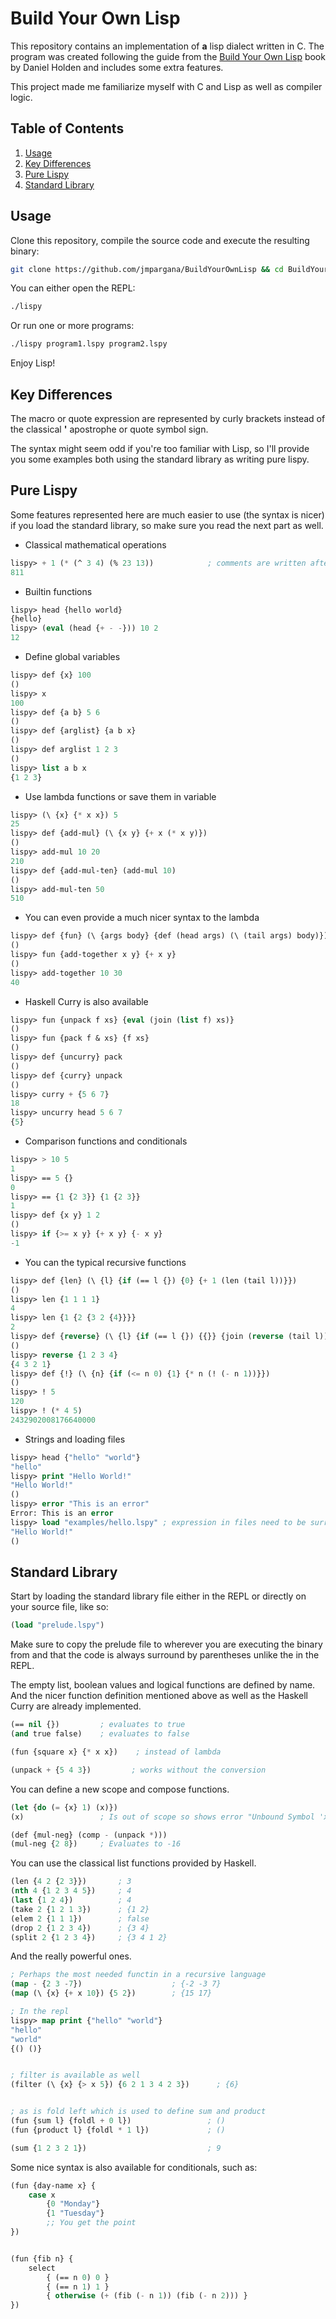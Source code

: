 # Build Your Own Lisp


This repository contains an implementation of **a** lisp dialect written in C.
The program was created following the guide from the [Build Your Own Lisp](http://www.buildyourownlisp.com/)
book by Daniel Holden and includes some extra features.

This project made me familiarize myself with C and Lisp as well as compiler 
logic.

## Table of Contents
1. [Usage](#usage)
2. [Key Differences](#keydifferences)
3. [Pure Lispy](#purelispy)
4. [Standard Library](#standardlibrary)

## Usage <a name="usage"></a>


Clone this repository, compile the source code and execute the resulting binary:

```bash
git clone https://github.com/jmpargana/BuildYourOwnLisp && cd BuildYourOwnLisp && make
```

You can either open the REPL:

```bash
./lispy
```

Or run one or more programs:

```bash
./lispy program1.lspy program2.lspy
```

Enjoy Lisp!



## Key Differences <a name="keydifferences"></a>


The macro or quote expression are represented by curly brackets
instead of the classical **'** apostrophe or quote symbol sign.

The syntax might seem odd if you're too familiar with Lisp, so I'll
provide you some examples both using the standard library as writing pure lispy.


## Pure Lispy <a name="purelispy"></a>


Some features represented here are much easier to use (the syntax is nicer) 
if you load the standard library, so make sure you read the next part as well.


- Classical mathematical operations
```lisp
lispy> + 1 (* (^ 3 4) (% 23 13))            ; comments are written after a semicolon
811
```

- Builtin functions
```lisp
lispy> head {hello world}
{hello}
lispy> (eval (head {+ - -})) 10 2
12
```


- Define global variables
```lisp
lispy> def {x} 100
()
lispy> x
100
lispy> def {a b} 5 6
()
lispy> def {arglist} {a b x}
()
lispy> def arglist 1 2 3
()
lispy> list a b x
{1 2 3}
```

- Use lambda functions or save them in variable
```lisp
lispy> (\ {x} {* x x}) 5
25
lispy> def {add-mul} (\ {x y} {+ x (* x y)})
()
lispy> add-mul 10 20
210
lispy> def {add-mul-ten} (add-mul 10)
()
lispy> add-mul-ten 50
510
```

- You can even provide a much nicer syntax to the lambda
```lisp
lispy> def {fun} (\ {args body} {def (head args) (\ (tail args) body)})
()
lispy> fun {add-together x y} {+ x y}
()
lispy> add-together 10 30
40
```

- Haskell Curry is also available 
```lisp
lispy> fun {unpack f xs} {eval (join (list f) xs)}
()
lispy> fun {pack f & xs} {f xs}
()
lispy> def {uncurry} pack
()
lispy> def {curry} unpack
()
lispy> curry + {5 6 7}
18
lispy> uncurry head 5 6 7
{5}
```

- Comparison functions and conditionals
```lisp
lispy> > 10 5
1
lispy> == 5 {}
0
lispy> == {1 {2 3}} {1 {2 3}}
1
lispy> def {x y} 1 2
()
lispy> if {>= x y} {+ x y} {- x y}
-1
```


- You can the typical recursive functions
```lisp
lispy> def {len} (\ {l} {if (== l {}) {0} {+ 1 (len (tail l))}})
()
lispy> len {1 1 1 1}
4
lispy> len {1 {2 {3 2 {4}}}}
2
lispy> def {reverse} (\ {l} {if (== l {}) {{}} {join (reverse (tail l)) (head l)}})
()
lispy> reverse {1 2 3 4}
{4 3 2 1}
lispy> def {!} (\ {n} {if (<= n 0) {1} {* n (! (- n 1))}})
()
lispy> ! 5
120
lispy> ! (* 4 5)
2432902008176640000
```

* Strings and loading files

```lisp
lispy> head {"hello" "world"}
"hello"
lispy> print "Hello World!"
"Hello World!"
()
lispy> error "This is an error"
Error: This is an error
lispy> load "examples/hello.lspy" ; expression in files need to be surrounded by parentheses
"Hello World!"
()
```


## Standard Library <a name="standardlibrary"></a>

Start by loading the standard library file either in the REPL or directly on
your source file, like so:

```lisp
(load "prelude.lspy")
```

Make sure to copy the prelude file to wherever you are executing the binary from
and that the code is always surround by parentheses unlike the in the REPL.

The empty list, boolean values and logical functions are defined by name.
And the nicer function definition mentioned above as well as the Haskell Curry
are already implemented.

```lisp
(== nil {})         ; evaluates to true
(and true false)    ; evaluates to false

(fun {square x} {* x x})    ; instead of lambda

(unpack + {5 4 3})         ; works without the conversion
```


You can define a new scope and compose functions.


```lisp
(let {do (= {x} 1) (x)})
(x)                 ; Is out of scope so shows error "Unbound Symbol 'x'"

(def {mul-neg} (comp - (unpack *)))
(mul-neg {2 8})     ; Evaluates to -16
```

You can use the classical list functions provided by Haskell.


```lisp
(len {4 2 {2 3}})       ; 3
(nth 4 {1 2 3 4 5})     ; 4
(last {1 2 4})          ; 4
(take 2 {1 2 1 3})      ; {1 2}
(elem 2 {1 1 1})        ; false
(drop 2 {1 2 3 4})      ; {3 4}
(split 2 {1 2 3 4})     ; {3 4 1 2}
```


And the really powerful ones.


```lisp
; Perhaps the most needed functin in a recursive language
(map - {2 3 -7})                    ; {-2 -3 7}
(map (\ {x} {+ x 10}) {5 2})        ; {15 17}

; In the repl
lispy> map print {"hello" "world"}
"hello"
"world"
{() ()}


; filter is available as well
(filter (\ {x} {> x 5}) {6 2 1 3 4 2 3})      ; {6}


; as is fold left which is used to define sum and product
(fun {sum l} {foldl + 0 l})                 ; ()
(fun {product l} {foldl * 1 l})             ; ()

(sum {1 2 3 2 1})                           ; 9
```


Some nice syntax is also available for conditionals, such as:


```lisp
(fun {day-name x} {
    case x
        {0 "Monday"}
        {1 "Tuesday"}
        ;; You get the point
})


(fun {fib n} {
    select 
        { (== n 0) 0 }
        { (== n 1) 1 }
        { otherwise (+ (fib (- n 1)) (fib (- n 2))) }
})
```

